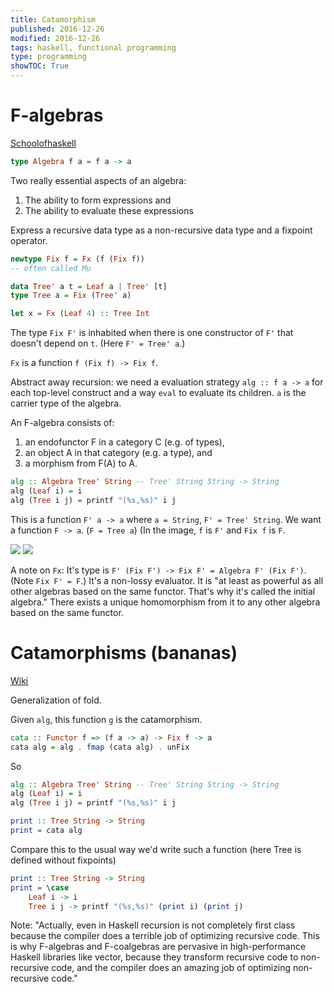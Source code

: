 ```yaml
---
title: Catamorphism
published: 2016-12-26
modified: 2016-12-26
tags: haskell, functional programming
type: programming
showTOC: True
---
```


# F-algebras

[Schoolofhaskell](https://www.schoolofhaskell.com/user/bartosz/understanding-algebras)

```haskell
type Algebra f a = f a -> a
```

Two really essential aspects of an algebra:

1. The ability to form expressions and
2. The ability to evaluate these expressions

Express a recursive data type as a non-recursive data type and a fixpoint operator.

```haskell
newtype Fix f = Fx (f (Fix f))
-- often called Mu

data Tree' a t = Leaf a | Tree' [t]
type Tree a = Fix (Tree' a)

let x = Fx (Leaf 4) :: Tree Int
```
The type `Fix F'` is inhabited when there is one constructor of `F'` that doesn't depend on `t`. (Here `F' = Tree' a`.)

`Fx` is a function `f (Fix f) -> Fix f`.

Abstract away recursion: we need a evaluation strategy `alg :: f a -> a` for each top-level construct and a way `eval` to evaluate its children. `a` is the carrier type of the algebra.

An F-algebra consists of:

1. an endofunctor F in a category C (e.g. of types),
2. an object A in that category (e.g. a type), and
3. a morphism from F(A) to A.

```haskell
alg :: Algebra Tree' String -- Tree' String String -> String
alg (Leaf i) = i
alg (Tree i j) = printf "(%s,%s)" i j
```

This is a function `F' a -> a` where `a = String`, `F' = Tree' String`. We want a function `F -> a`. (`F = Tree a`) (In the image, `f` is `F'` and `Fix f` is `F`.

<img src="https://www.schoolofhaskell.com/content-proxy?src=http%3A%2F%2Fbartosz.com%2Fimages%2FAlgebras%2FCata.png">

<img src="https://wiki.haskell.org/wikiupload/2/2c/Cata-diagram.png">

<!--
Note giving `F -> a` is equivalent to giving `Fix F' -> a` equivalent to giving
```
F' (Fix F') -> a
```
We have a function `F' a -> a` so we just need `F' (Fix F') -> F' a`.

We have `F' (Fix F') -> Fix F' = Algebra F' (Fix F')`. (Note `Fix F' = F`.) `Fx` is such a function. It's a non-lossy evaluator. It is "at least as powerful as all other algebras based on the same functor. That's why it's called the initial algebra." There exists a unique homomorphism from it to any other algebra based on the same functor.
-->
A note on `Fx`: It's type is `F' (Fix F') -> Fix F' = Algebra F' (Fix F')`. (Note `Fix F' = F`.) It's a non-lossy evaluator. It is "at least as powerful as all other algebras based on the same functor. That's why it's called the initial algebra." There exists a unique homomorphism from it to any other algebra based on the same functor.

# Catamorphisms (bananas)

[Wiki](https://wiki.haskell.org/Catamorphisms)

Generalization of fold.

Given `alg`, this function `g` is the catamorphism.

```haskell
cata :: Functor f => (f a -> a) -> Fix f -> a
cata alg = alg . fmap (cata alg) . unFix
```

So
```haskell
alg :: Algebra Tree' String -- Tree' String String -> String
alg (Leaf i) = i
alg (Tree i j) = printf "(%s,%s)" i j

print :: Tree String -> String
print = cata alg
```

Compare this to the usual way we'd write such a function (here Tree is defined without fixpoints)
```haskell
print :: Tree String -> String
print = \case
	Leaf i -> i
	Tree i j -> printf "(%s,%s)" (print i) (print j)
```

Note: "Actually, even in Haskell recursion is not completely first class because the compiler does a terrible job of optimizing recursive code. This is why F-algebras and F-coalgebras are pervasive in high-performance Haskell libraries like vector, because they transform recursive code to non-recursive code, and the compiler does an amazing job of optimizing non-recursive code."
